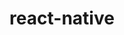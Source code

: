 ---
layout: category
title: react-native
permalink: category/react-native
imgUrl: https://azabost.com/wp-content/uploads/2017/10/react-native-logo.jpg
---